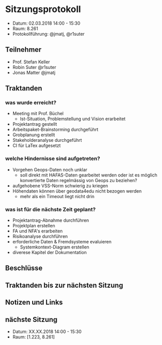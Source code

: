 # Sitzungsprotokoll

* Datum: 02.03.2018 14:00 - 15:30
* Raum: 8.261
* Protokollführung: @jmatj, @r1suter

## Teilnehmer

* Prof. Stefan Keller
* Robin Suter @r1suter
* Jonas Matter @jmatj

## Traktanden

### was wurde erreicht?

* Meeting mit Prof. Büchel
  * Ist-Situation, Problemstellung und Vision erarbeitet
* Projektantrag gestellt
* Arbeitspaket-Brainstorming durchgeführt
* Grobplanung erstellt
* Stakeholderanalyse durchgeführt
* CI für LaTex aufgesetzt

### welche Hindernisse sind aufgetreten?

* Vorgehen Geops-Daten noch unklar
  * soll direkt mit HAFAS-Daten gearbeitet werden oder ist es möglich konvertierte Daten regelmässig von Geops zu beziehen?
* aufgehobene VSS-Norm schwierig zu kriegen
* Höhendaten können über geodata4edu nicht bezogen werden
  * mehr als ein Timeout liegt nicht drin

### was ist für die nächste Zeit geplant?

* Projektantrag-Abnahme durchführen
* Projektplan erstellen
* FA und NFA's erarbeiten
* Risikoanalyse durchführen
* erforderliche Daten & Fremdsysteme evaluieren
  * Systemkontext-Diagram erstellen
* diverese Kapitel der Dokumentation

## Beschlüsse

## Traktanden bis zur nächsten Sitzung

## Notizen und Links

## nächste Sitzung

* Datum: XX.XX.2018 14:00 - 15:30
* Raum: [1.223, 8.261]
